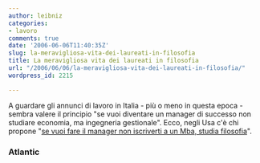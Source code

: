 ```yaml
---
author: leibniz
categories:
- lavoro
comments: true
date: '2006-06-06T11:40:35Z'
slug: la-meravigliosa-vita-dei-laureati-in-filosofia
title: La meravigliosa vita dei laureati in filosofia
url: "/2006/06/06/la-meravigliosa-vita-dei-laureati-in-filosofia/"
wordpress_id: 2215

---
```

A guardare gli annunci di lavoro in Italia - più o meno in questa epoca - sembra valere il principio "se vuoi diventare un manager di successo non studiare economia, ma ingegneria gestionale". Ecco, negli Usa c'è chi propone "[se vuoi fare il manager non iscriverti a un Mba, studia filosofia](https://www.theatlantic.com/doc/prem/200606/stewart-business)".




### Atlantic

